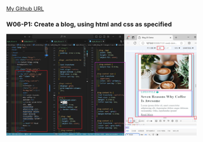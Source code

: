 [My Github URL](https://github.com/JonasReinhard0427/1131-sweb-demo-93)


### W06-P1: Create a blog, using html and css as specified

![](w06-p1.png)